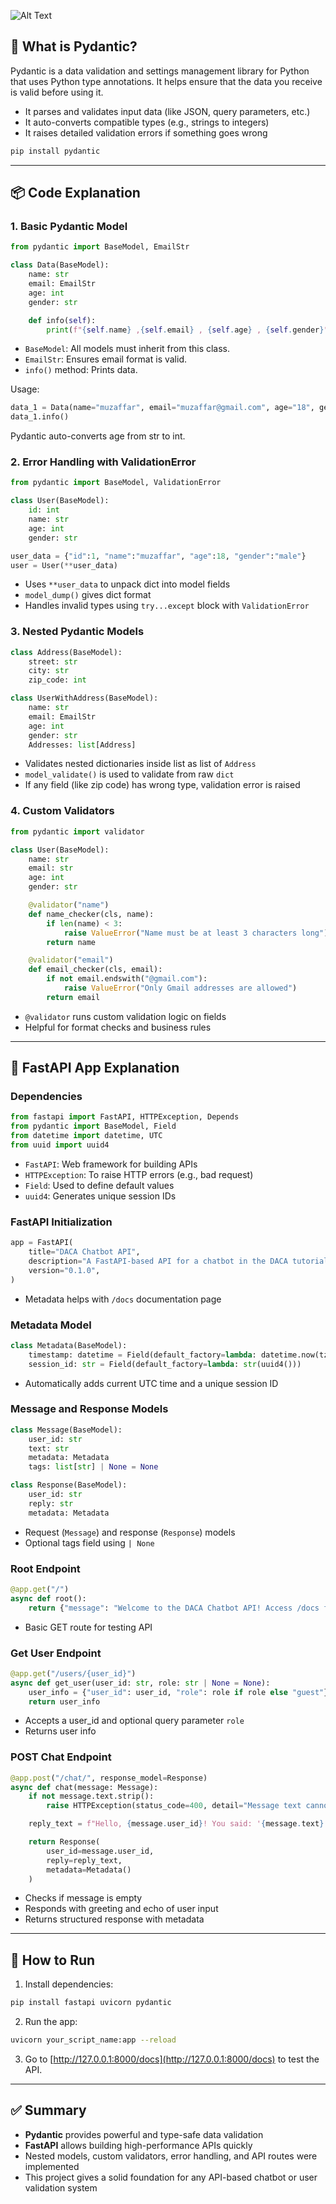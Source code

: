 ![Alt Text](fastapi.png)

## 🧠 What is Pydantic?

Pydantic is a data validation and settings management library for Python that uses Python type annotations. It helps ensure that the data you receive is valid before using it.

* It parses and validates input data (like JSON, query parameters, etc.)
* It auto-converts compatible types (e.g., strings to integers)
* It raises detailed validation errors if something goes wrong

```bash
pip install pydantic
```

---

## 📦 Code Explanation

### 1. Basic Pydantic Model

```python
from pydantic import BaseModel, EmailStr

class Data(BaseModel):
    name: str
    email: EmailStr
    age: int
    gender: str

    def info(self):
        print(f"{self.name} ,{self.email} , {self.age} , {self.gender}")
```

* `BaseModel`: All models must inherit from this class.
* `EmailStr`: Ensures email format is valid.
* `info()` method: Prints data.

Usage:

```python
data_1 = Data(name="muzaffar", email="muzaffar@gmail.com", age="18", gender="male")
data_1.info()
```

Pydantic auto-converts age from str to int.

### 2. Error Handling with ValidationError

```python
from pydantic import BaseModel, ValidationError

class User(BaseModel):
    id: int
    name: str
    age: int
    gender: str

user_data = {"id":1, "name":"muzaffar", "age":18, "gender":"male"}
user = User(**user_data)
```

* Uses `**user_data` to unpack dict into model fields
* `model_dump()` gives dict format
* Handles invalid types using `try...except` block with `ValidationError`

### 3. Nested Pydantic Models

```python
class Address(BaseModel):
    street: str
    city: str
    zip_code: int

class UserWithAddress(BaseModel):
    name: str
    email: EmailStr
    age: int
    gender: str
    Addresses: list[Address]
```

* Validates nested dictionaries inside list as list of `Address`
* `model_validate()` is used to validate from raw `dict`
* If any field (like zip code) has wrong type, validation error is raised

### 4. Custom Validators

```python
from pydantic import validator

class User(BaseModel):
    name: str
    email: str
    age: int
    gender: str

    @validator("name")
    def name_checker(cls, name):
        if len(name) < 3:
            raise ValueError("Name must be at least 3 characters long")
        return name

    @validator("email")
    def email_checker(cls, email):
        if not email.endswith("@gmail.com"):
            raise ValueError("Only Gmail addresses are allowed")
        return email
```

* `@validator` runs custom validation logic on fields
* Helpful for format checks and business rules

---

## 🚀 FastAPI App Explanation

### Dependencies

```python
from fastapi import FastAPI, HTTPException, Depends
from pydantic import BaseModel, Field
from datetime import datetime, UTC
from uuid import uuid4
```

* `FastAPI`: Web framework for building APIs
* `HTTPException`: To raise HTTP errors (e.g., bad request)
* `Field`: Used to define default values
* `uuid4`: Generates unique session IDs

### FastAPI Initialization

```python
app = FastAPI(
    title="DACA Chatbot API",
    description="A FastAPI-based API for a chatbot in the DACA tutorial series",
    version="0.1.0",
)
```

* Metadata helps with `/docs` documentation page

### Metadata Model

```python
class Metadata(BaseModel):
    timestamp: datetime = Field(default_factory=lambda: datetime.now(tz=UTC))
    session_id: str = Field(default_factory=lambda: str(uuid4()))
```

* Automatically adds current UTC time and a unique session ID

### Message and Response Models

```python
class Message(BaseModel):
    user_id: str
    text: str
    metadata: Metadata
    tags: list[str] | None = None

class Response(BaseModel):
    user_id: str
    reply: str
    metadata: Metadata
```

* Request (`Message`) and response (`Response`) models
* Optional tags field using `| None`

### Root Endpoint

```python
@app.get("/")
async def root():
    return {"message": "Welcome to the DACA Chatbot API! Access /docs for the API documentation."}
```

* Basic GET route for testing API

### Get User Endpoint

```python
@app.get("/users/{user_id}")
async def get_user(user_id: str, role: str | None = None):
    user_info = {"user_id": user_id, "role": role if role else "guest"}
    return user_info
```

* Accepts a user\_id and optional query parameter `role`
* Returns user info

### POST Chat Endpoint

```python
@app.post("/chat/", response_model=Response)
async def chat(message: Message):
    if not message.text.strip():
        raise HTTPException(status_code=400, detail="Message text cannot be empty")

    reply_text = f"Hello, {message.user_id}! You said: '{message.text}'. How can I assist you today?"

    return Response(
        user_id=message.user_id,
        reply=reply_text,
        metadata=Metadata()
    )
```

* Checks if message is empty
* Responds with greeting and echo of user input
* Returns structured response with metadata

---

## 📘 How to Run

1. Install dependencies:

```bash
pip install fastapi uvicorn pydantic
```

2. Run the app:

```bash
uvicorn your_script_name:app --reload
```

3. Go to [http://127.0.0.1:8000/docs](http://127.0.0.1:8000/docs) to test the API.

---

## ✅ Summary

* **Pydantic** provides powerful and type-safe data validation
* **FastAPI** allows building high-performance APIs quickly
* Nested models, custom validators, error handling, and API routes were implemented
* This project gives a solid foundation for any API-based chatbot or user validation system
